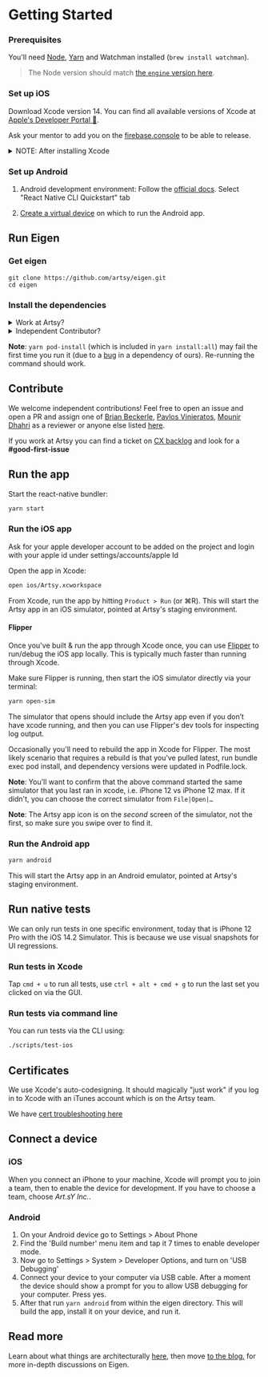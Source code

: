 # Getting Started

### Prerequisites

You'll need [Node](https://nodejs.org/en/), [Yarn](https://yarnpkg.com/en/) and Watchman installed (`brew install watchman`).

> The Node version should match [the `engine` version here](https://github.com/artsy/eigen/blob/main/package.json).

### Set up iOS

Download Xcode version 14. You can find all available versions of Xcode at [Apple's Developer Portal 🔐](http://developer.apple.com/download/more/).

Ask your mentor to add you on the [firebase.console](https://console.firebase.google.com/project/eigen-a7d3b/settings/iam) to be able to release.

<details><summary>NOTE: After installing Xcode</summary>

Check that Command Line Tools version is added in the Locations tab. Xcode>Preferences>Locations:
<img width="375" alt="" src="https://user-images.githubusercontent.com/29984068/123970729-6009cf00-d987-11eb-933a-1603ba4d6ae8.png">

</details>

### Set up Android

1. Android development environment: Follow the [official docs](https://reactnative.dev/docs/environment-setup). Select "React Native CLI Quickstart" tab

1. [Create a virtual device](https://developer.android.com/studio/run/managing-avds) on which to run the Android app.

## Run Eigen

### Get eigen

```
git clone https://github.com/artsy/eigen.git
cd eigen
```

### Install the dependencies

<details><summary>Work at Artsy?</summary>

1. Run

```
yarn setup:artsy
yarn install:all
yarn relay
```

You will need [awscli](https://formulae.brew.sh/formula/awscli) to get our ENV vars.

1. `Artsy/App/EchoNew.json` is used to toggle features and it is not checked in (a sample file is included for OSS contributors). When you run `pod install`, the latest `EchoNew.json` file will be downloaded for you.
</details>

<details><summary>Independent Contributor?</summary>

```sh
yarn setup:oss # this is `yarn setup:artsy` if you're working at Artsy
yarn install:all

```

</details>

**Note**: `yarn pod-install` (which is included in `yarn install:all`) may fail the first time you run it (due to a [bug](https://github.com/orta/cocoapods-keys/issues/127) in a dependency of ours). Re-running the command should work.

## Contribute

We welcome independent contributions! Feel free to open an issue and open a PR and assign one of [Brian Beckerle](https://github.com/brainbicycle), [Pavlos Vinieratos](https://github.com/pvinis), [Mounir Dhahri](https://github.com/MounirDhahri) as a reviewer or anyone else listed [here](https://github.com/artsy/eigen#meta).

If you work at Artsy you can find a ticket on [CX backlog](https://artsyproduct.atlassian.net/jira/software/c/projects/CX/boards/77/backlog?issueLimit=100) and look for a **#good-first-issue**

## Run the app

Start the react-native bundler:

```sh
yarn start
```

### Run the iOS app

Ask for your apple developer account to be added on the project and login with your apple id under settings/accounts/apple Id

Open the app in Xcode:

```sh
open ios/Artsy.xcworkspace
```

From Xcode, run the app by hitting `Product > Run` (or ⌘R). This will start the Artsy app in an iOS simulator, pointed at Artsy's staging environment.

#### Flipper

Once you've built & run the app through Xcode once, you can use [Flipper](https://fbflipper.com/) to run/debug the iOS app locally. This is typically much faster than running through Xcode.

Make sure Flipper is running, then start the iOS simulator directly via your terminal:

```sh
yarn open-sim
```

The simulator that opens should include the Artsy app even if you don’t have xcode running, and then you can use Flipper's dev tools for inspecting log output.

Occasionally you'll need to rebuild the app in Xcode for Flipper. The most likely scenario that requires a rebuild is that you’ve pulled latest, run bundle exec pod install, and dependency versions were updated in Podfile.lock.

**Note**: You'll want to confirm that the above command started the same simulator that you last ran in xcode, i.e. iPhone 12 vs iPhone 12 max. If it didn't, you can choose the correct simulator from `File|Open|…`

**Note**: The Artsy app icon is on the _second_ screen of the simulator, not the first, so make sure you swipe over to find it.

### Run the Android app

```sh
yarn android
```

This will start the Artsy app in an Android emulator, pointed at Artsy's staging environment.

## Run native tests

We can only run tests in one specific environment, today that is iPhone 12 Pro with the iOS 14.2 Simulator. This is because we use visual snapshots for UI regressions.

### Run tests in Xcode

Tap `cmd + u` to run all tests, use `ctrl + alt + cmd + g` to run the last set you clicked on via the GUI.

### Run tests via command line

You can run tests via the CLI using:

```sh
./scripts/test-ios
```

## Certificates

We use Xcode's auto-codesigning. It should magically "just work" if you log in to Xcode with an iTunes account
which is on the Artsy team.

We have [cert troubleshooting here](https://github.com/artsy/eigen/blob/main/docs/certs.md)

## Connect a device

### iOS

When you connect an iPhone to your machine, Xcode will prompt you to join a team, then to enable the device for development. If you have to choose a team, choose _Art.sY Inc._.

### Android

1. On your Android device go to Settings > About Phone
2. Find the 'Build number' menu item and tap it 7 times to enable developer mode.
3. Now go to Settings > System > Developer Options, and turn on 'USB Debugging'
4. Connect your device to your computer via USB cable. After a moment the device should show a prompt for you to allow USB debugging for your computer. Press yes.
5. After that run `yarn android` from within the eigen directory. This will build the app, install it on your device, and run it.

## Read more

Learn about what things are architecturally [here](https://github.com/artsy/eigen/blob/main/docs/overview.md), then move [to the blog.](http://artsy.github.io/blog/categories/eigen/) for more in-depth discussions on Eigen.
